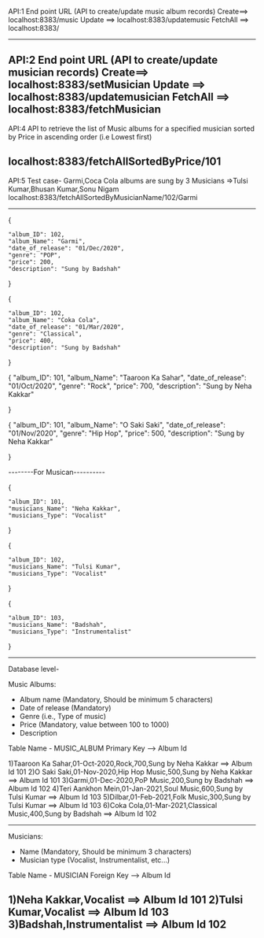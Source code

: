 API:1 End point URL (API to create/update music album records)
Create==>  localhost:8383/music
Update ==> localhost:8383/updatemusic
FetchAll ==> localhost:8383/

------------------------------------------------------------
API:2 End point URL (API to create/update musician records)
Create==>  localhost:8383/setMusician
Update ==> localhost:8383/updatemusician
FetchAll ==> localhost:8383/fetchMusician
--------------------------------------------------------------

API:4 API to retrieve the list of Music albums for a specified musician sorted by Price in
ascending order (i.e Lowest first)

localhost:8383/fetchAllSortedByPrice/101
----------------------------------------------------------------

API:5 Test case-
Garmi,Coca Cola albums are sung by 3 Musicians =>Tulsi Kumar,Bhusan Kumar,Sonu Nigam
localhost:8383/fetchAllSortedByMusicianName/102/Garmi

----------------------------------------------------------------------------------





{
	
	"album_ID": 102,
	"album_Name": "Garmi",
	"date_of_release": "01/Dec/2020",
	"genre": "POP",
	"price": 200,
	"description": "Sung by Badshah"

}

{
	
	"album_ID": 102,
	"album_Name": "Coka Cola",
	"date_of_release": "01/Mar/2020",
	"genre": "Classical",
	"price": 400,
	"description": "Sung by Badshah"

}

{
	"album_ID": 101,
	"album_Name": "Taaroon Ka Sahar",
	"date_of_release": "01/Oct/2020",
	"genre": "Rock",
	"price": 700,
	"description": "Sung by Neha Kakkar"

}

{
	"album_ID": 101,
	"album_Name": "O Saki Saki",
	"date_of_release": "01/Nov/2020",
	"genre": "Hip Hop",
	"price": 500,
	"description": "Sung by Neha Kakkar"

}

--------For Musican----------

{
	
	"album_ID": 101,
	"musicians_Name": "Neha Kakkar",
	"musicians_Type": "Vocalist"
	

}

{
	
	"album_ID": 102,
	"musicians_Name": "Tulsi Kumar",
	"musicians_Type": "Vocalist"
	

}

{
	
	"album_ID": 103,
	"musicians_Name": "Badshah",
	"musicians_Type": "Instrumentalist"
	

}


------------------------------------
Database level-

Music Albums:
- Album name (Mandatory, Should be minimum 5 characters)
- Date of release (Mandatory)
- Genre (i.e., Type of music)
- Price (Mandatory, value between 100 to 1000)
- Description

Table  Name - MUSIC_ALBUM
Primary Key --> Album Id

1)Taaroon Ka Sahar,01-Oct-2020,Rock,700,Sung by Neha Kakkar ==> Album Id 101
2)O Saki Saki,01-Nov-2020,Hip Hop Music,500,Sung by Neha Kakkar ==> Album Id 101
3)Garmi,01-Dec-2020,PoP Music,200,Sung by Badshah ==> Album Id 102
4)Teri Aankhon Mein,01-Jan-2021,Soul Music,600,Sung by Tulsi Kumar ==> Album Id 103
5)Dilbar,01-Feb-2021,Folk Music,300,Sung by Tulsi Kumar ==> Album Id 103
6)Coka Cola,01-Mar-2021,Classical Music,400,Sung by Badshah ==> Album Id 102



--------------------------------
Musicians:

- Name (Mandatory, Should be minimum 3 characters)
- Musician type (Vocalist, Instrumentalist, etc...)


Table  Name - MUSICIAN
Foreign Key --> Album Id

1)Neha Kakkar,Vocalist ==> Album Id 101
2)Tulsi Kumar,Vocalist ==> Album Id 103
3)Badshah,Instrumentalist ==> Album Id 102
--------------------------------------------------------


